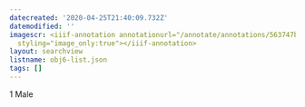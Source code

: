 ```yaml
---
datecreated: '2020-04-25T21:40:09.732Z'
datemodified: ''
imagescr: <iiif-annotation annotationurl="/annotate/annotations/563747b6-873d-11ea-971c-5254008afee6.json"
  styling="image_only:true"></iiif-annotation>
layout: searchview
listname: obj6-list.json
tags: []
---
```

1 Male
